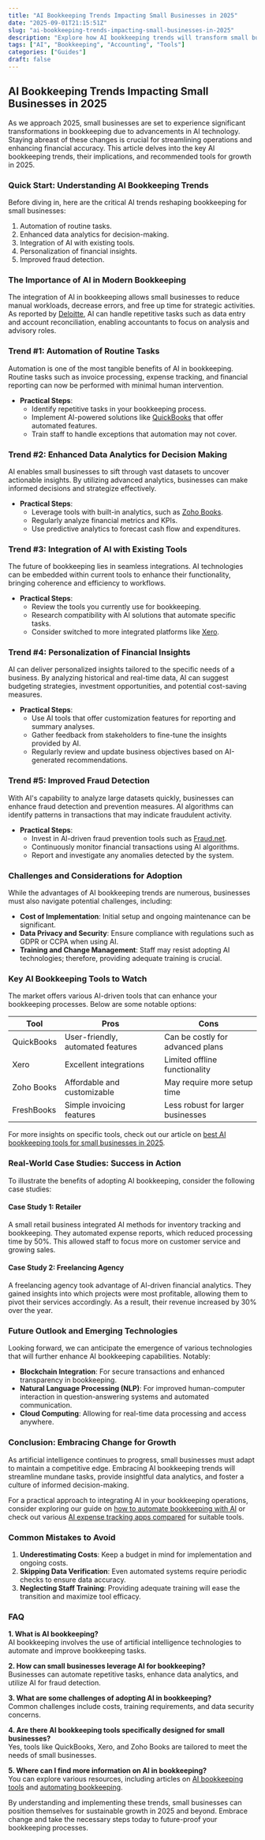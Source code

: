 ```yaml
---
title: "AI Bookkeeping Trends Impacting Small Businesses in 2025"
date: "2025-09-01T21:15:51Z"
slug: "ai-bookkeeping-trends-impacting-small-businesses-in-2025"
description: "Explore how AI bookkeeping trends will transform small business operations and drive growth in 2025."
tags: ["AI", "Bookkeeping", "Accounting", "Tools"]
categories: ["Guides"]
draft: false
---
```


## AI Bookkeeping Trends Impacting Small Businesses in 2025

As we approach 2025, small businesses are set to experience significant transformations in bookkeeping due to advancements in AI technology. Staying abreast of these changes is crucial for streamlining operations and enhancing financial accuracy. This article delves into the key AI bookkeeping trends, their implications, and recommended tools for growth in 2025.

### Quick Start: Understanding AI Bookkeeping Trends

Before diving in, here are the critical AI trends reshaping bookkeeping for small businesses:

1. Automation of routine tasks.
2. Enhanced data analytics for decision-making.
3. Integration of AI with existing tools.
4. Personalization of financial insights.
5. Improved fraud detection.

### The Importance of AI in Modern Bookkeeping

The integration of AI in bookkeeping allows small businesses to reduce manual workloads, decrease errors, and free up time for strategic activities. As reported by [Deloitte](https://www2.deloitte.com/us/en/insights/topics/ai-in-business.html), AI can handle repetitive tasks such as data entry and account reconciliation, enabling accountants to focus on analysis and advisory roles.

### Trend #1: Automation of Routine Tasks

Automation is one of the most tangible benefits of AI in bookkeeping. Routine tasks such as invoice processing, expense tracking, and financial reporting can now be performed with minimal human intervention.

- **Practical Steps**:
  - Identify repetitive tasks in your bookkeeping process.
  - Implement AI-powered solutions like [QuickBooks](https://quickbooks.intuit.com) that offer automated features.
  - Train staff to handle exceptions that automation may not cover.

### Trend #2: Enhanced Data Analytics for Decision Making

AI enables small businesses to sift through vast datasets to uncover actionable insights. By utilizing advanced analytics, businesses can make informed decisions and strategize effectively.

- **Practical Steps**:
  - Leverage tools with built-in analytics, such as [Zoho Books](https://www.zoho.com/books/).
  - Regularly analyze financial metrics and KPIs.
  - Use predictive analytics to forecast cash flow and expenditures.

### Trend #3: Integration of AI with Existing Tools

The future of bookkeeping lies in seamless integrations. AI technologies can be embedded within current tools to enhance their functionality, bringing coherence and efficiency to workflows.

- **Practical Steps**:
  - Review the tools you currently use for bookkeeping.
  - Research compatibility with AI solutions that automate specific tasks.
  - Consider switched to more integrated platforms like [Xero](https://www.xero.com).

### Trend #4: Personalization of Financial Insights

AI can deliver personalized insights tailored to the specific needs of a business. By analyzing historical and real-time data, AI can suggest budgeting strategies, investment opportunities, and potential cost-saving measures.

- **Practical Steps**:
  - Use AI tools that offer customization features for reporting and summary analyses.
  - Gather feedback from stakeholders to fine-tune the insights provided by AI.
  - Regularly review and update business objectives based on AI-generated recommendations.

### Trend #5: Improved Fraud Detection

With AI's capability to analyze large datasets quickly, businesses can enhance fraud detection and prevention measures. AI algorithms can identify patterns in transactions that may indicate fraudulent activity.

- **Practical Steps**:
  - Invest in AI-driven fraud prevention tools such as [Fraud.net](https://fraud.net).
  - Continuously monitor financial transactions using AI algorithms.
  - Report and investigate any anomalies detected by the system.

### Challenges and Considerations for Adoption

While the advantages of AI bookkeeping trends are numerous, businesses must also navigate potential challenges, including:

- **Cost of Implementation**: Initial setup and ongoing maintenance can be significant.
- **Data Privacy and Security**: Ensure compliance with regulations such as GDPR or CCPA when using AI.
- **Training and Change Management**: Staff may resist adopting AI technologies; therefore, providing adequate training is crucial.

### Key AI Bookkeeping Tools to Watch

The market offers various AI-driven tools that can enhance your bookkeeping processes. Below are some notable options:

| Tool            | Pros                                     | Cons                               |
|-----------------|------------------------------------------|------------------------------------|
| QuickBooks      | User-friendly, automated features       | Can be costly for advanced plans   |
| Xero            | Excellent integrations                   | Limited offline functionality      |
| Zoho Books      | Affordable and customizable              | May require more setup time       |
| FreshBooks      | Simple invoicing features                | Less robust for larger businesses  |

For more insights on specific tools, check out our article on [best AI bookkeeping tools for small businesses in 2025](/posts/best-ai-bookkeeping-tools-for-small-businesses-2025/).

### Real-World Case Studies: Success in Action

To illustrate the benefits of adopting AI bookkeeping, consider the following case studies:

#### Case Study 1: Retailer

A small retail business integrated AI methods for inventory tracking and bookkeeping. They automated expense reports, which reduced processing time by 50%. This allowed staff to focus more on customer service and growing sales.

#### Case Study 2: Freelancing Agency

A freelancing agency took advantage of AI-driven financial analytics. They gained insights into which projects were most profitable, allowing them to pivot their services accordingly. As a result, their revenue increased by 30% over the year.

### Future Outlook and Emerging Technologies

Looking forward, we can anticipate the emergence of various technologies that will further enhance AI bookkeeping capabilities. Notably:

- **Blockchain Integration**: For secure transactions and enhanced transparency in bookkeeping.
- **Natural Language Processing (NLP)**: For improved human-computer interaction in question-answering systems and automated communication.
- **Cloud Computing**: Allowing for real-time data processing and access anywhere.

### Conclusion: Embracing Change for Growth

As artificial intelligence continues to progress, small businesses must adapt to maintain a competitive edge. Embracing AI bookkeeping trends will streamline mundane tasks, provide insightful data analytics, and foster a culture of informed decision-making.

For a practical approach to integrating AI in your bookkeeping operations, consider exploring our guide on [how to automate bookkeeping with AI](/posts/how-to-automate-bookkeeping-with-ai-quickbooks-receipt-ocr/) or check out various [AI expense tracking apps compared](https://www.ai-expense-tracking-apps-compared-expensify-vs-zoho-vs-divvy/) for suitable tools.

### Common Mistakes to Avoid

1. **Underestimating Costs**: Keep a budget in mind for implementation and ongoing costs.
2. **Skipping Data Verification**: Even automated systems require periodic checks to ensure data accuracy.
3. **Neglecting Staff Training**: Providing adequate training will ease the transition and maximize tool efficacy.

### FAQ

**1. What is AI bookkeeping?**  
AI bookkeeping involves the use of artificial intelligence technologies to automate and improve bookkeeping tasks.

**2. How can small businesses leverage AI for bookkeeping?**  
Businesses can automate repetitive tasks, enhance data analytics, and utilize AI for fraud detection.

**3. What are some challenges of adopting AI in bookkeeping?**  
Common challenges include costs, training requirements, and data security concerns.

**4. Are there AI bookkeeping tools specifically designed for small businesses?**  
Yes, tools like QuickBooks, Xero, and Zoho Books are tailored to meet the needs of small businesses.

**5. Where can I find more information on AI in bookkeeping?**  
You can explore various resources, including articles on [AI bookkeeping tools](https://www.yourblog.com/posts/best-ai-bookkeeping-tools-for-small-businesses-2025/) and [automating bookkeeping](https://www.yourblog.com/posts/how-to-automate-bookkeeping-with-ai-quickbooks-receipt-ocr/).

By understanding and implementing these trends, small businesses can position themselves for sustainable growth in 2025 and beyond. Embrace change and take the necessary steps today to future-proof your bookkeeping processes.
